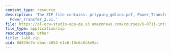 ```yaml
---
content_type: resource
description: 'The ZIP file contains: prtyping_gdlins.pdf, Power_Transfer_1.vi, and
  Power_Transfer_2.vi.'
file: https://ol-ocw-studio-app-qa.s3.amazonaws.com/courses/6-071j-introduction-to-electronics-signals-and-measurement-spring-2006/8d839e7edbacb854e1c610c6c8c8e9ac_lab8.zip
file_type: application/zip
resourcetype: Other
title: lab8.zip
uid: 8d839e7e-dbac-b854-e1c6-10c6c8c8e9ac
---
```

